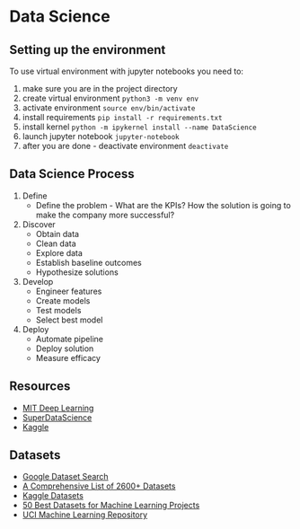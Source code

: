 # Data Science

## Setting up the environment
To use virtual environment with jupyter notebooks you need to:
1. make sure you are in the project directory
2. create virtual environment `python3 -m venv env`
3. activate environment `source env/bin/activate`
4. install requirements `pip install -r requirements.txt`
5. install kernel `python -m ipykernel install --name DataScience`
6. launch jupyter notebook `jupyter-notebook`
7. after you are done - deactivate environment `deactivate`


## Data Science Process

1. Define
    - Define the problem - What are the KPIs? How the solution is going to make the company more successful?
2. Discover
    - Obtain data
    - Clean data
    - Explore data
    - Establish baseline outcomes
    - Hypothesize solutions
3. Develop
    - Engineer features
    - Create models
    - Test models
    - Select best model
4. Deploy
    - Automate pipeline
    - Deploy solution
    - Measure efficacy

## Resources

- [MIT Deep Learning](https://github.com/lexfridman/mit-deep-learning)
- [SuperDataScience](https://www.superdatascience.com)
- [Kaggle](https://www.kaggle.com/)

## Datasets

- [Google Dataset Search](https://toolbox.google.com/datasetsearch)
- [A Comprehensive List of 2600+ Datasets](https://www.opendatasoft.com/a-comprehensive-list-of-all-open-data-portals-around-the-world/)
- [Kaggle Datasets](https://www.kaggle.com/datasets)
- [50 Best Datasets for Machine Learning Projects](https://gengo.ai/datasets/the-50-best-free-datasets-for-machine-learning/)
- [UCI Machine Learning Repository](https://archive.ics.uci.edu/ml/index.php)
